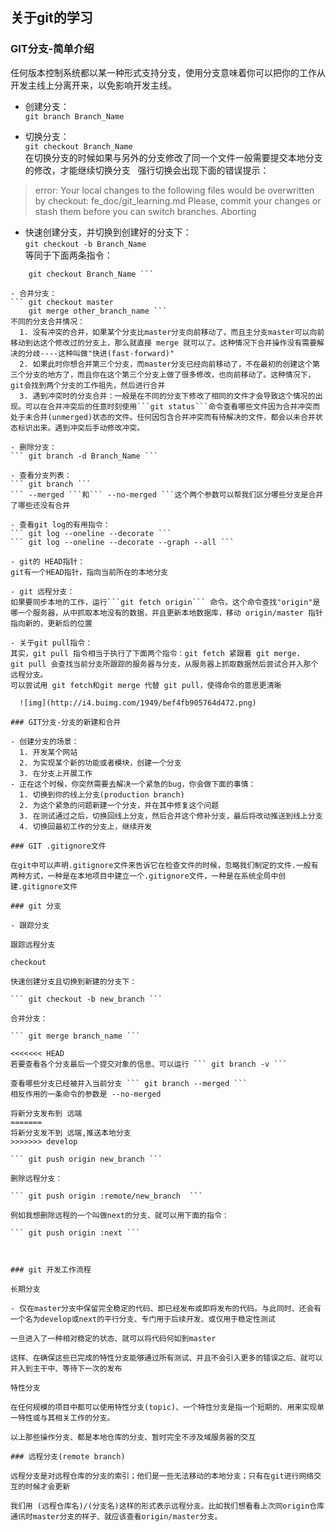 ## 关于git的学习  

### GIT分支-简单介绍  
任何版本控制系统都以某一种形式支持分支，使用分支意味着你可以把你的工作从开发主线上分离开来，以免影响开发主线。  

- 创建分支：  
``` git branch Branch_Name ```  

- 切换分支：  
``` git checkout Branch_Name ```  
在切换分支的时候如果与另外的分支修改了同一个文件一般需要提交本地分支的修改，才能继续切换分支  
强行切换会出现下面的错误提示：  
> error: Your local changes to the following files would be overwritten by checkout:
        fe_doc/git_learning.md
Please, commit your changes or stash them before you can switch branches.
Aborting

- 快速创建分支，并切换到创建好的分支下：  
``` git checkout -b Branch_Name ```  
等同于下面两条指令：  
``` git branch Branch_Name
    git checkout Branch_Name ```

- 合并分支：  
``` git checkout master
    git merge other_branch_name ```  
不同的分支合并情况：
  1. 没有冲突的合并，如果某个分支比master分支向前移动了，而且主分支master可以向前移动到达这个修改过的分支上，那么就直接 merge 就可以了。这种情况下合并操作没有需要解决的分歧----这种叫做"快进(fast-forward)"
  2. 如果此时你想合并第三个分支，而master分支已经向前移动了，不在最初的创建这个第三个分支的地方了，而且你在这个第三个分支上做了很多修改，也向前移动了。这种情况下，git会找到两个分支的工作祖先，然后进行合并
  3. 遇到冲突时的分支合并：一般是在不同的分支下修改了相同的文件才会导致这个情况的出现。可以在合并冲突后的任意时刻使用```git status```命令查看哪些文件因为合并冲突而处于未合并(unmerged)状态的文件。任何因包含合并冲突而有待解决的文件，都会以未合并状态标识出来。遇到冲突后手动修改冲突。

- 删除分支：  
``` git branch -d Branch_Name ```

- 查看分支列表：  
``` git branch ```  
``` --merged ```和``` --no-merged ```这个两个参数可以帮我们区分哪些分支是合并了哪些还没有合并

- 查看git log的有用指令：  
``` git log --oneline --decorate ```  
``` git log --oneline --decorate --graph --all ```

- git的 HEAD指针：  
git有一个HEAD指针，指向当前所在的本地分支  

- git 远程分支：  
如果要同步本地的工作，运行```git fetch origin``` 命令。这个命令查找"origin"是哪一个服务器，从中抓取本地没有的数据，并且更新本地数据库，移动 origin/master 指针指向新的，更新后的位置  

- 关于git pull指令：  
其实，git pull 指令相当于执行了下面两个指令：git fetch 紧跟着 git merge.  
git pull 会查找当前分支所跟踪的服务器与分支，从服务器上抓取数据然后尝试合并入那个远程分支。  
可以尝试用 git fetch和git merge 代替 git pull，使得命令的意思更清晰

  ![img](http://i4.buimg.com/1949/bef4fb905764d472.png)

### GIT分支-分支的新建和合并  

- 创建分支的场景：  
  1. 开发某个网站
  2. 为实现某个新的功能或者模块，创建一个分支
  3. 在分支上开展工作  
- 正在这个时候，你突然需要去解决一个紧急的bug，你会做下面的事情：  
  1. 切换到你的线上分支(production branch)
  2. 为这个紧急的问题新建一个分支，并在其中修复这个问题
  3. 在测试通过之后，切换回线上分支，然后合并这个修补分支，最后将改动推送到线上分支
  4. 切换回最初工作的分支上，继续开发

### GIT .gitignore文件

在git中可以声明.gitignore文件来告诉它在检查文件的时候，忽略我们制定的文件.一般有两种方式，一种是在本地项目中建立一个.gitignore文件，一种是在系统全局中创建.gitignore文件

### git 分支

- 跟踪分支

跟踪远程分支

checkout

快速创建分支且切换到新建的分支下：

``` git checkout -b new_branch ```

合并分支：

``` git merge branch_name ```

<<<<<<< HEAD
若要查看各个分支最后一个提交对象的信息、可以运行 ``` git branch -v ```

查看哪些分支已经被并入当前分支 ``` git branch --merged ```
相反作用的一条命令的参数是 --no-merged

将新分支发布到 远端
=======
将新分支发不到 远端,推送本地分支
>>>>>>> develop

``` git push origin new_branch ```

删除远程分支：

``` git push origin :remote/new_branch 	```

例如我想删除远程的一个叫做next的分支、就可以用下面的指令：

``` git push origin :next ```



### git 开发工作流程

长期分支

- 仅在master分支中保留完全稳定的代码、即已经发布或即将发布的代码。与此同时、还会有一个名为develop或next的平行分支、专门用于后续开发、或仅用于稳定性测试

一旦进入了一种相对稳定的状态、就可以将代码何如到master

这样、在确保这些已完成的特性分支能够通过所有测试、并且不会引入更多的错误之后、就可以并入到主干中、等待下一次的发布

特性分支

在任何规模的项目中都可以使用特性分支(topic)、一个特性分支是指一个短期的、用来实现单一特性或与其相关工作的分支。

以上那些操作分支、都是本地仓库的分支、暂时完全不涉及域服务器的交互

### 远程分支(remote branch)

远程分支是对远程仓库的分支的索引；他们是一些无法移动的本地分支；只有在git进行网络交互的时候才会更新

我们用 (远程仓库名)/(分支名)这样的形式表示远程分支。比如我们想看看上次同origin仓库通讯时master分支的样子、就应该查看origin/master分支。


